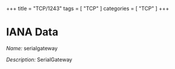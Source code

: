 +++
title = "TCP/1243"
tags = [ "TCP" ]
categories = [ "TCP" ]
+++

# IANA Data

_Name:_ serialgateway

_Description:_ SerialGateway

